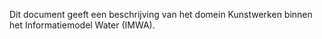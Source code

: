 Dit document geeft een beschrijving van het domein Kunstwerken binnen het Informatiemodel Water (IMWA). 

